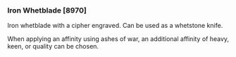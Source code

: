 ### Iron Whetblade [8970]

Iron whetblade with a cipher engraved. Can be used as a whetstone knife.

When applying an affinity using ashes of war, an additional affinity of heavy, keen, or quality can be chosen.